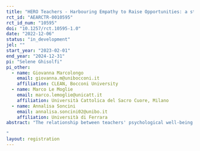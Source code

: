```yaml
---
title: "HERO Teachers - Harbouring Empathy to Raise Opportunities: a study of teachers' burnout and students' outcomes"
rct_id: "AEARCTR-0010595"
rct_id_num: "10595"
doi: "10.1257/rct.10595-1.0"
date: "2022-12-06"
status: "in_development"
jel: ""
start_year: "2023-02-01"
end_year: "2024-12-31"
pi: "Selene Ghisolfi"
pi_other:
  - name: Giovanna Marcolongo
    email: giovanna.m@unibocconi.it
    affiliation: CLEAN, Bocconi University
  - name: Marco Le Moglie
    email: marco.lemoglie@unicatt.it
    affiliation: Università Cattolica del Sacro Cuore, Milano
  - name: Annalisa Soncini
    email: annalisa.soncini02@unibo.it
    affiliation: Università di Ferrara
abstract: "The relationship between teachers' psychological well-being and class performance is well documented observationally. However, there is scant causal evidence of the effectiveness of interventions aimed at reducing teachers' burnout on teachers' and students' outcomes and teacher-student relationships. This issue is pressing especially in middle schools, when relating to adolescent students is particularly challenging for teachers. By designing and evaluating a program to provide mutual support and psychological tutoring to teachers in disadvantaged schools, we aim to fill this research gap. We propose a cost-effective intervention to reduce teachers’ risk of burnout, and assess the effect of teachers’ well-being on class cohesion and students’ achievement. Our sample consists of 60 middle schools in the periphery of Naples, Italy, and it will involve 600 teachers and 3600 students. Treated teachers will meet twice a month to discuss their challenges together, supervised by a trained psychologist. We expect the intervention to (i) reduce teachers’ burnout, (ii) increase teachers’ group cohesion, (iii) improve teachers’ relationship with students and (iv) boost students’ achievements and aspirations.
"
layout: registration
---
```


